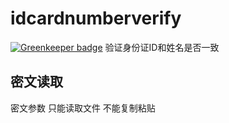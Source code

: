 # idcardnumberverify

[![Greenkeeper badge](https://badges.greenkeeper.io/NextZeus/idcardnumberverify.svg)](https://greenkeeper.io/)
验证身份证ID和姓名是否一致

## 密文读取
密文参数 只能读取文件 不能复制粘贴

